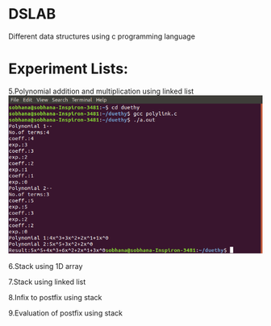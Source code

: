 # DSLAB 
Different data structures using c programming language 
# Experiment Lists: 
5.Polynomial addition and multiplication using linked list  
 <img src="https://github.com/Duethyem02/DSLAB/blob/main/Exp_5_1.png">

6.Stack using 1D array 

7.Stack using linked list 

8.Infix to postfix using stack  

9.Evaluation of postfix using stack




